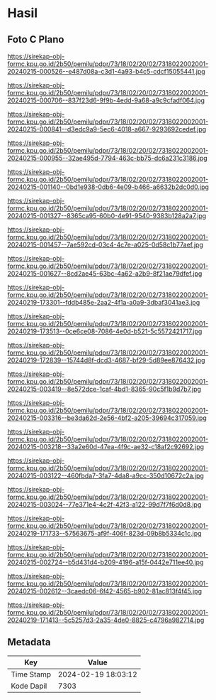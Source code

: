 # Hasil

## Foto C Plano

https://sirekap-obj-formc.kpu.go.id/2b50/pemilu/pdpr/73/18/02/20/02/7318022002001-20240215-000526--e487d08a-c3d1-4a93-b4c5-cdcf15055441.jpg

https://sirekap-obj-formc.kpu.go.id/2b50/pemilu/pdpr/73/18/02/20/02/7318022002001-20240215-000706--837f23d6-9f9b-4edd-9a68-a9c9cfadf064.jpg

https://sirekap-obj-formc.kpu.go.id/2b50/pemilu/pdpr/73/18/02/20/02/7318022002001-20240215-000841--d3edc9a9-5ec6-4018-a667-9293692cedef.jpg

https://sirekap-obj-formc.kpu.go.id/2b50/pemilu/pdpr/73/18/02/20/02/7318022002001-20240215-000955--32ae495d-7794-463c-bb75-dc6a231c3186.jpg

https://sirekap-obj-formc.kpu.go.id/2b50/pemilu/pdpr/73/18/02/20/02/7318022002001-20240215-001140--0bd1e938-0db6-4e09-b466-a6632b2dc0d0.jpg

https://sirekap-obj-formc.kpu.go.id/2b50/pemilu/pdpr/73/18/02/20/02/7318022002001-20240215-001327--8365ca95-60b0-4e91-9540-9383b128a2a7.jpg

https://sirekap-obj-formc.kpu.go.id/2b50/pemilu/pdpr/73/18/02/20/02/7318022002001-20240215-001457--7ae592cd-03c4-4c7e-a025-0d58c1b77aef.jpg

https://sirekap-obj-formc.kpu.go.id/2b50/pemilu/pdpr/73/18/02/20/02/7318022002001-20240215-001627--8cd2ae45-63bc-4a62-a2b9-8f21ae79dfef.jpg

https://sirekap-obj-formc.kpu.go.id/2b50/pemilu/pdpr/73/18/02/20/02/7318022002001-20240219-173301--fddb485e-2aa2-4f1a-a0a9-3dbaf3041ae3.jpg

https://sirekap-obj-formc.kpu.go.id/2b50/pemilu/pdpr/73/18/02/20/02/7318022002001-20240219-173513--0ce6ce08-7086-4e0d-b521-5c5572421717.jpg

https://sirekap-obj-formc.kpu.go.id/2b50/pemilu/pdpr/73/18/02/20/02/7318022002001-20240219-172839--15744d8f-dcd3-4687-bf29-5d89ee876432.jpg

https://sirekap-obj-formc.kpu.go.id/2b50/pemilu/pdpr/73/18/02/20/02/7318022002001-20240215-003419--8e572dce-1caf-4bd1-8365-90c5f1b9d7b7.jpg

https://sirekap-obj-formc.kpu.go.id/2b50/pemilu/pdpr/73/18/02/20/02/7318022002001-20240215-003316--be3da62d-2e56-4bf2-a205-39694c317059.jpg

https://sirekap-obj-formc.kpu.go.id/2b50/pemilu/pdpr/73/18/02/20/02/7318022002001-20240215-003218--33a2e60d-47ea-4f9c-ae32-c18af2c92692.jpg

https://sirekap-obj-formc.kpu.go.id/2b50/pemilu/pdpr/73/18/02/20/02/7318022002001-20240215-003122--460fbda7-3fa7-4da8-a9cc-350d10672c2a.jpg

https://sirekap-obj-formc.kpu.go.id/2b50/pemilu/pdpr/73/18/02/20/02/7318022002001-20240215-003024--77e371e4-4c2f-42f3-a122-99d7f7f6d0d8.jpg

https://sirekap-obj-formc.kpu.go.id/2b50/pemilu/pdpr/73/18/02/20/02/7318022002001-20240219-171733--57563675-af9f-406f-823d-09b8b5334c1c.jpg

https://sirekap-obj-formc.kpu.go.id/2b50/pemilu/pdpr/73/18/02/20/02/7318022002001-20240215-002724--b5d431d4-b209-4196-a15f-0442e711ee40.jpg

https://sirekap-obj-formc.kpu.go.id/2b50/pemilu/pdpr/73/18/02/20/02/7318022002001-20240215-002612--3caedc06-6f42-4565-b902-81ac813f4f45.jpg

https://sirekap-obj-formc.kpu.go.id/2b50/pemilu/pdpr/73/18/02/20/02/7318022002001-20240219-171413--5c5257d3-2a35-4de0-8825-c4796a982714.jpg


## Metadata

| Key        | Value               |
| ---------- | ------------------- |
| Time Stamp | 2024-02-19 18:03:12 |
| Kode Dapil | 7303                |



